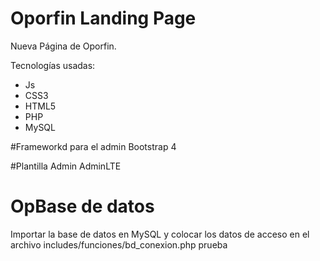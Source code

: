 # Oporfin Landing Page

Nueva Página de Oporfin. 

Tecnologías usadas:

- Js
- CSS3
- HTML5
- PHP 
- MySQL

#Frameworkd para el admin
Bootstrap 4

#Plantilla Admin
AdminLTE

# OpBase de datos
Importar la base de datos en MySQL y colocar los datos de acceso en el archivo includes/funciones/bd_conexion.php
prueba